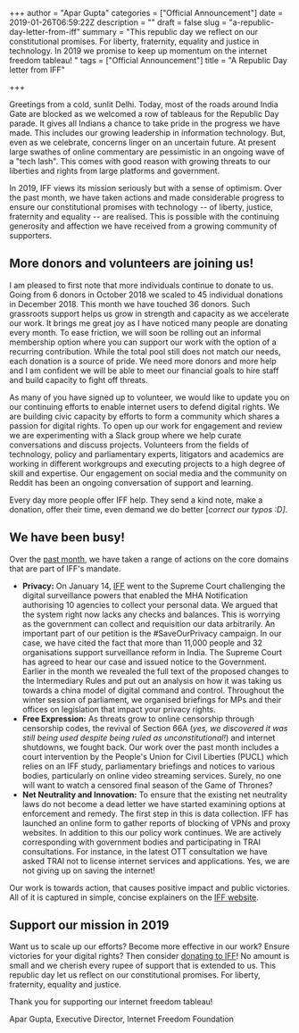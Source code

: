 +++
author = "Apar Gupta"
categories = ["Official Announcement"]
date = 2019-01-26T06:59:22Z
description = ""
draft = false
slug = "a-republic-day-letter-from-iff"
summary = "This republic day we reflect on our constitutional promises. For liberty, fraternity, equality and justice in technology. In 2019 we promise to keep up momentum on the internet freedom tableau! "
tags = ["Official Announcement"]
title = "A Republic Day letter from IFF"

+++


Greetings from a cold, sunlit Delhi. Today, most of the roads around India Gate are blocked as we welcomed a row of tableaus for the Republic Day parade. It gives all Indians a chance to take pride in the progress we have made. This includes our growing leadership in information technology. But, even as we celebrate, concerns linger on an uncertain future. At present large swathes of online commentary are pessimistic in an ongoing wave of a "tech lash". This comes with good reason with growing threats to our liberties and rights from large platforms and government.

In 2019, IFF views its mission seriously but with a sense of optimism. Over the past month, we have taken actions and made considerable progress to ensure our constitutional promises with technology -- of liberty, justice, fraternity and equality --  are realised. This is possible with the continuing generosity and affection we have received from a growing community of supporters.

## More donors and volunteers are joining us!

I am pleased to first note that more individuals continue to donate to us. Going from 6 donors in October 2018 we scaled to 45 individual donations in December 2018. This month we have touched 36 donors. Such grassroots support helps us grow in strength and capacity as we accelerate our work. It brings me great joy as I have noticed many people are donating every month. To ease friction, we will soon be rolling out an informal membership option where you can support our work with the option of a recurring contribution.  While the total pool still does not match our needs, each donation is a source of pride. We need more donors and more help and I am confident we will be able to meet our financial goals to hire staff and build capacity to fight off threats.

As many of you have signed up to volunteer, we would like to update you on our continuing efforts to enable internet users to defend digital rights. We are building civic capacity by efforts to form a community which shares a passion for digital rights. To open up our work for engagement and review we are experimenting with a Slack group where we help curate conversations and discuss projects. Volunteers from the fields of technology, policy and parliamentary experts, litigators and academics are working in different workgroups and executing projects to a high degree of skill and expertise. Our engagement on social media and the community on Reddit has been an ongoing conversation of support and learning.

Every day more people offer IFF help. They send a kind note, make a donation, offer their time, even demand we do better [_correct our typos :D]_.

## We have been busy!

Over the [past month](https://internetfreedom.in/), we have taken a range of actions on the core domains that are part of IFF's mandate.

* **Privacy:** On January 14, [IFF](https://internetfreedom.in/) went to the Supreme Court challenging the digital surveillance powers that enabled the MHA Notification authorising 10 agencies to collect your personal data. We argued that the system right now lacks any checks and balances. This is worrying as the government can collect and requisition our data arbitrarily. An important part of our petition is the #SaveOurPrivacy campaign. In our case, we have cited the fact that more than 11,000 people and 32 organisations support surveillance reform in India. The Supreme Court has agreed to hear our case and issued notice to the Government. Earlier in the month we revealed the full text of the proposed changes to the Intermediary Rules and put out an analysis on how it was taking us towards a china model of digital command and control. Throughout the winter session of parliament, we organised briefings for MPs and their offices on legislation that impact your privacy rights.
* **Free Expression:** As threats grow to online censorship through censorship codes, the revival of Section 66A (_yes, we discovered it was still being used despite being ruled as unconstitutional!_) and internet shutdowns, we fought back. Our work over the past month includes a court intervention by the People's Union for Civil Liberties (PUCL) which relies on an IFF study, parliamentary briefings and notices to various bodies, particularly on online video streaming services. Surely, no one will want to watch a censored final season of the Game of Thrones?
* **Net Neutrality and Innovation:** To ensure that the existing net neutrality laws do not become a dead letter we have started examining options at enforcement and remedy. The first step in this is data collection. IFF has launched an online form to gather reports of blocking of VPNs and proxy websites. In addition to this our policy work continues. We are actively corresponding with government bodies and participating in TRAI consultations. For instance, in the latest OTT consultation we have asked TRAI not to license internet services and applications. Yes, we are not giving up on saving the internet!

Our work is towards action, that causes positive impact and public victories. All of it is captured in simple, concise explainers on the [IFF website](https://internetfreedom.in/).

## Support our mission in 2019

Want us to scale up our efforts? Become more effective in our work? Ensure victories for your digital rights? Then consider [donating to IFF](https://internetfreedom.in/donate/)! No amount is small and we cherish every rupee of support that is extended to us. This republic day let us reflect on our constitutional promises. For liberty, fraternity, equality and justice.

Thank you for supporting our internet freedom tableau!



Apar Gupta, Executive Director, Internet Freedom Foundation





